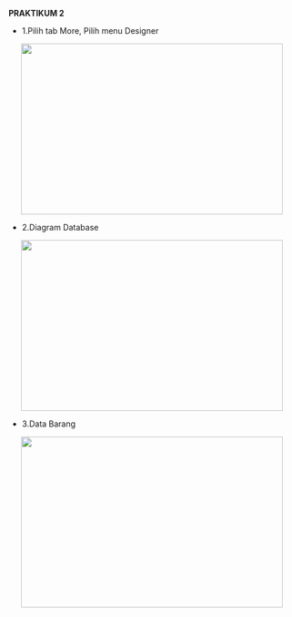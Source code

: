 **PRAKTIKUM 2**

- 1.Pilih tab More, Pilih menu Designer 
<p align="center">
  <img width="460" height="300" src="https://i.imgur.com/vqqQuyx.png">
</p>

- 2.Diagram Database
<p align="center">
  <img width="460" height="300" src="https://i.imgur.com/KwO17Ee.png">
</p>

- 3.Data Barang
<p align="center">
  <img width="460" height="300" src="https://i.imgur.com/7j5J7fM.png">
</p>
